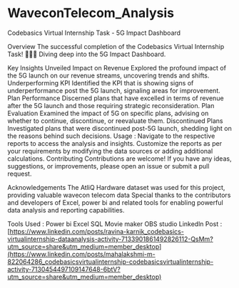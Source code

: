 # WaveconTelecom_Analysis

Codebasics Virtual Internship Task - 5G Impact Dashboard

Overview
The successful completion of the Codebasics Virtual Internship Task! 🎉👨‍💻 Diving deep into the 5G Impact Dashboard.

Key Insights Unveiled
Impact on Revenue
Explored the profound impact of the 5G launch on our revenue streams, uncovering trends and shifts.
Underperforming KPI
Identified the KPI that is showing signs of underperformance post the 5G launch, signaling areas for improvement.
Plan Performance
Discerned plans that have excelled in terms of revenue after the 5G launch and those requiring strategic reconsideration.
Plan Evaluation
Examined the impact of 5G on specific plans, advising on whether to continue, discontinue, or reevaluate them.
Discontinued Plans
Investigated plans that were discontinued post-5G launch, shedding light on the reasons behind such decisions.
Usage :
Navigate to the respective reports to access the analysis and insights.
Customize the reports as per your requirements by modifying the data sources or adding additional calculations.
Contributing
Contributions are welcome! If you have any ideas, suggestions, or improvements, please open an issue or submit a pull request.

Acknowledgements
The AtliQ Hardware dataset was used for this project, providing valuable wavecon telecom data Special thanks to the contributors and developers of Excel, power bi and related tools for enabling powerful data analysis and reporting capabilities.

Tools Used :
Power bi
Excel
SQL
Movie maker
OBS studio
Linkedln Post :
[https://www.linkedin.com/posts/ravina-karnik_codebasics-virtualinternship-dataanalysis-activity-7133901861492826112-QsMm?utm_source=share&utm_medium=member_desktop](https://www.linkedin.com/posts/mahalakshmi-m-822064286_codebasicsvirtualinternship-codebasicsvirtualinternship-activity-7130454497109147648-6btV?utm_source=share&utm_medium=member_desktop)


